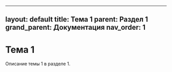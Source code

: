
---
layout: default
title: Тема 1
parent: Раздел 1
grand_parent: Документация
nav_order: 1
---

# Тема 1

Описание темы 1 в разделе 1.

